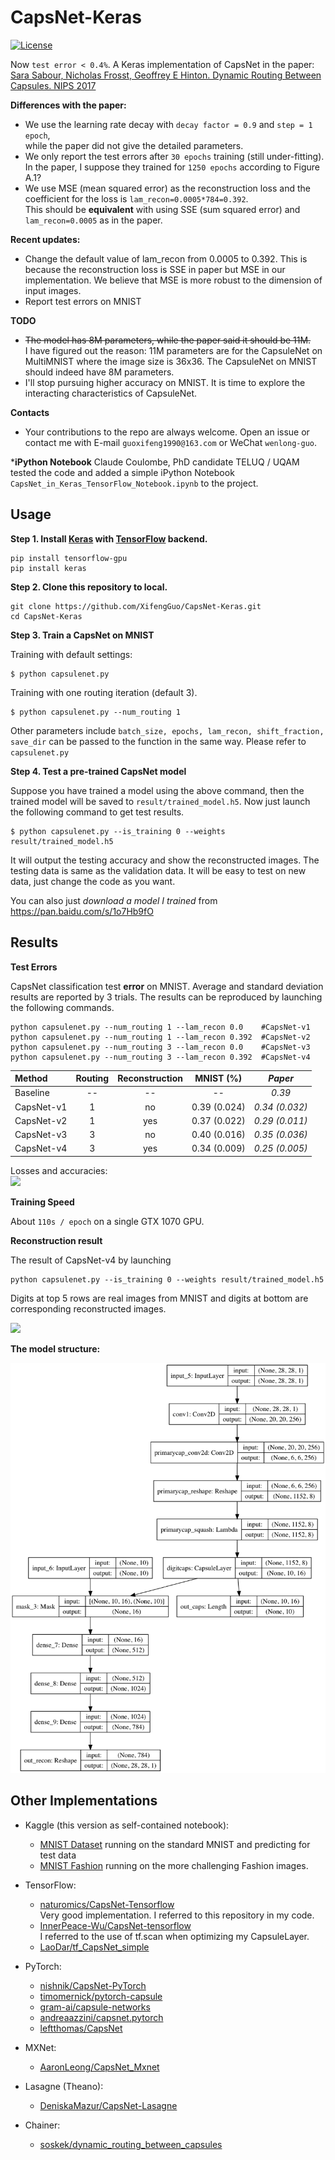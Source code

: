 # CapsNet-Keras
[![License](https://img.shields.io/github/license/mashape/apistatus.svg?maxAge=2592000)](https://github.com/XifengGuo/CapsNet-Keras/blob/master/LICENSE)

Now `test error < 0.4%`. A Keras implementation of CapsNet in the paper:   
[Sara Sabour, Nicholas Frosst, Geoffrey E Hinton. Dynamic Routing Between Capsules. NIPS 2017](https://arxiv.org/abs/1710.09829)

**Differences with the paper:**   
- We use the learning rate decay with `decay factor = 0.9` and `step = 1 epoch`,    
while the paper did not give the detailed parameters.
- We only report the test errors after `30 epochs` training (still under-fitting).   
In the paper, I suppose they trained for `1250 epochs` according to Figure A.1?
- We use MSE (mean squared error) as the reconstruction loss and 
the coefficient for the loss is `lam_recon=0.0005*784=0.392`.   
This should be **equivalent** with using SSE (sum squared error) and `lam_recon=0.0005` as in the paper.

**Recent updates:**
- Change the default value of lam_recon from 0.0005 to 0.392. This is because the reconstruction
loss is SSE in paper but MSE in our implementation. 
We believe that MSE is more robust to the dimension of input images.
- Report test errors on MNIST

**TODO**
- ~~The model has 8M parameters, while the paper said it should be 11M.~~   
I have figured out the reason: 11M parameters are for the CapsuleNet on MultiMNIST where the
image size is 36x36. The CapsuleNet on MNIST should indeed have 8M parameters. 
- I'll stop pursuing higher accuracy on MNIST. 
It is time to explore the interacting characteristics of CapsuleNet.

**Contacts**
- Your contributions to the repo are always welcome. 
Open an issue or contact me with E-mail `guoxifeng1990@163.com` or WeChat `wenlong-guo`.

***iPython Notebook**
Claude Coulombe, PhD candidate TELUQ / UQAM tested the code and
added a simple iPython Notebook `CapsNet_in_Keras_TensorFlow_Notebook.ipynb` to the project.

## Usage

**Step 1.
Install [Keras](https://github.com/fchollet/keras) 
with [TensorFlow](https://github.com/tensorflow/tensorflow) backend.**
```
pip install tensorflow-gpu
pip install keras
```

**Step 2. Clone this repository to local.**
```
git clone https://github.com/XifengGuo/CapsNet-Keras.git
cd CapsNet-Keras
```

**Step 3. Train a CapsNet on MNIST**  

Training with default settings:
```
$ python capsulenet.py
```
Training with one routing iteration (default 3).   
```
$ python capsulenet.py --num_routing 1
```

Other parameters include `batch_size, epochs, lam_recon, shift_fraction, save_dir` can be
passed to the function in the same way. Please refer to `capsulenet.py`

**Step 4. Test a pre-trained CapsNet model**

Suppose you have trained a model using the above command, then the trained model will be
saved to `result/trained_model.h5`. Now just launch the following command to get test results.
```
$ python capsulenet.py --is_training 0 --weights result/trained_model.h5
```
It will output the testing accuracy and show the reconstructed images.
The testing data is same as the validation data. It will be easy to test on new data, 
just change the code as you want.

You can also just *download a model I trained* from https://pan.baidu.com/s/1o7Hb9fO

## Results

**Test Errors**   

CapsNet classification test **error** on MNIST. Average and standard deviation results are
reported by 3 trials. The results can be reproduced by launching the following commands.   
 ```
 python capsulenet.py --num_routing 1 --lam_recon 0.0    #CapsNet-v1   
 python capsulenet.py --num_routing 1 --lam_recon 0.392  #CapsNet-v2
 python capsulenet.py --num_routing 3 --lam_recon 0.0    #CapsNet-v3 
 python capsulenet.py --num_routing 3 --lam_recon 0.392  #CapsNet-v4
```
   Method     |   Routing   |   Reconstruction  |  MNIST (%)  |  *Paper*    
   :---------|:------:|:---:|:----:|:----:
   Baseline |  -- | -- | --             | *0.39* 
   CapsNet-v1 |  1 | no | 0.39 (0.024)  | *0.34 (0.032)* 
   CapsNet-v2  |  1 | yes | 0.37 (0.022)| *0.29 (0.011)*
   CapsNet-v3 |  3 | no | 0.40 (0.016)  | *0.35 (0.036)*
   CapsNet-v4  |  3 | yes| 0.34 (0.009) | *0.25 (0.005)*
   
Losses and accuracies:   
![](result/log.png)

**Training Speed**  

About `110s / epoch` on a single GTX 1070 GPU.   

**Reconstruction result**  

The result of CapsNet-v4 by launching   
```
python capsulenet.py --is_training 0 --weights result/trained_model.h5
```
Digits at top 5 rows are real images from MNIST and 
digits at bottom are corresponding reconstructed images.

![](real_and_recon.png)

**The model structure:**  
 
![](result/model.png)

## Other Implementations
- Kaggle (this version as self-contained notebook):
  - [MNIST Dataset](https://www.kaggle.com/kmader/capsulenet-on-mnist) running on the standard MNIST and predicting for test data
  - [MNIST Fashion](https://www.kaggle.com/kmader/capsulenet-on-fashion-mnist) running on the more challenging Fashion images.
- TensorFlow:
  - [naturomics/CapsNet-Tensorflow](https://github.com/naturomics/CapsNet-Tensorflow.git)   
  Very good implementation. I referred to this repository in my code.
  - [InnerPeace-Wu/CapsNet-tensorflow](https://github.com/InnerPeace-Wu/CapsNet-tensorflow)   
  I referred to the use of tf.scan when optimizing my CapsuleLayer.
  - [LaoDar/tf_CapsNet_simple](https://github.com/LaoDar/tf_CapsNet_simple)

- PyTorch:
  - [nishnik/CapsNet-PyTorch](https://github.com/nishnik/CapsNet-PyTorch.git)
  - [timomernick/pytorch-capsule](https://github.com/timomernick/pytorch-capsule)
  - [gram-ai/capsule-networks](https://github.com/gram-ai/capsule-networks)
  - [andreaazzini/capsnet.pytorch](https://github.com/andreaazzini/capsnet.pytorch.git)
  - [leftthomas/CapsNet](https://github.com/leftthomas/CapsNet)
  
- MXNet:
  - [AaronLeong/CapsNet_Mxnet](https://github.com/AaronLeong/CapsNet_Mxnet)
  
- Lasagne (Theano):
  - [DeniskaMazur/CapsNet-Lasagne](https://github.com/DeniskaMazur/CapsNet-Lasagne)

- Chainer:
  - [soskek/dynamic_routing_between_capsules](https://github.com/soskek/dynamic_routing_between_capsules)
